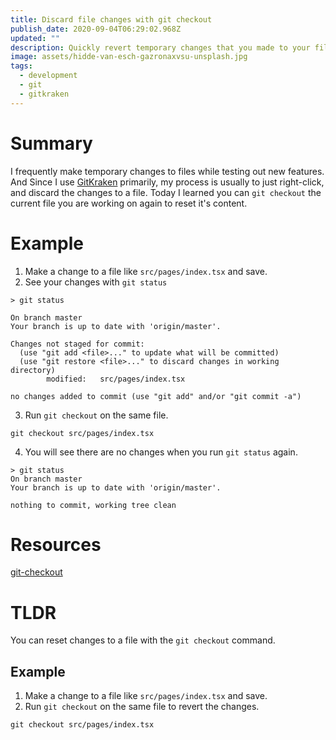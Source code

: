 ```yaml
---
title: Discard file changes with git checkout
publish_date: 2020-09-04T06:29:02.968Z
updated: ""
description: Quickly revert temporary changes that you made to your files.
image: assets/hidde-van-esch-gazronaxvsu-unsplash.jpg
tags:
  - development
  - git
  - gitkraken
---
```

# Summary

I frequently make temporary changes to files while testing out new features. And Since I use [GitKraken](https://www.gitkraken.com/) primarily, my process is usually to just right-click, and discard the changes to a file. Today I learned you can `git checkout` the current file you are working on again to reset it's content.

# Example

1. Make a change to a file like `src/pages/index.tsx` and save.
2. See your changes with `git status`

```shell
> git status
                                                                                             
On branch master
Your branch is up to date with 'origin/master'.

Changes not staged for commit:
  (use "git add <file>..." to update what will be committed)
  (use "git restore <file>..." to discard changes in working directory)
        modified:   src/pages/index.tsx

no changes added to commit (use "git add" and/or "git commit -a")
```

3. Run `git checkout` on the same file.

```shell
git checkout src/pages/index.tsx
```

4. You will see there are no changes when you run `git status` again.

```shell
> git status                                                                                             
On branch master
Your branch is up to date with 'origin/master'.

nothing to commit, working tree clean
```

# Resources

[git-checkout](https://git-scm.com/docs/git-checkout)

# TLDR

You can reset changes to a file with the `git checkout` command.

## Example

1. Make a change to a file like `src/pages/index.tsx` and save.
2. Run `git checkout` on the same file to revert the changes.

```shell
git checkout src/pages/index.tsx
```
